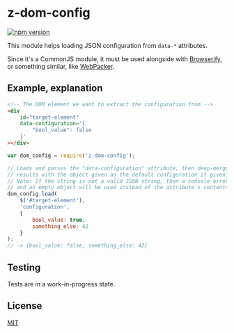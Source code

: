 # z-dom-config
[![npm version](https://badge.fury.io/js/z-dom-config.svg)](http://badge.fury.io/js/z-dom-config)

This module helps loading JSON configuration from `data-*` attributes.

Since it's a CommonJS module, it must be used alongside with [Browserify](http://browserify.org/), or
something similar, like [WebPacker](http://webpack.github.io/).

## Example, explanation

```html
<!-- The DOM element we want to extract the configuration from -->
<div
    id="target-element"
    data-configuration='{
        "bool_value": false
    }'
></div>
```

```js
var dom_config = require('z-dom-config');

// Loads and parses the "data-configuration" attribute, then deep-merges the
// results with the object given as the default configuration if given.
// Note: If the string is not a valid JSON string, then a console error is shown
// and an empty object will be used instead of the attribute's contents.
dom_config.load(
    $('#target-element'),
    'configuration',
    {
        bool_value: true,
        something_else: 42
    }
);
// -> {bool_value: false, something_else: 42}
```

## Testing
Tests are in a work-in-progress state.

## License
[MIT](LICENSE)

